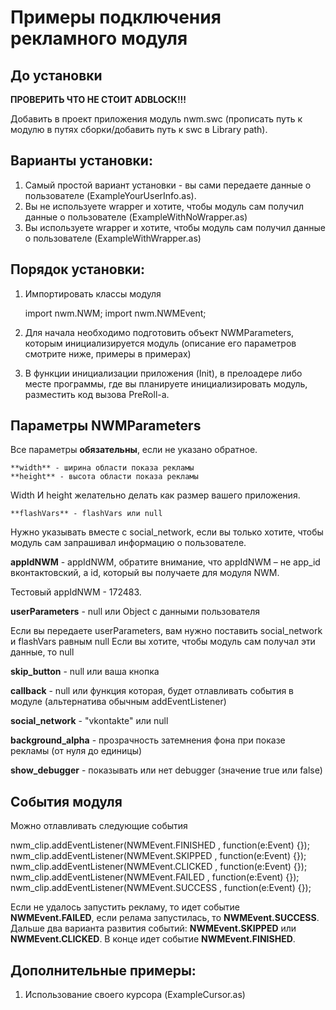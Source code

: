 # Примеры подключения рекламного модуля

## До установки

**ПРОВЕРИТЬ ЧТО НЕ СТОИТ ADBLOCK!!!**

Добавить в проект приложения модуль nwm.swc (прописать путь к модулю в путях сборки/добавить путь к swc в Library path).

## Варианты установки:

1. Самый простой вариант установки - вы сами передаете данные о пользователе (ExampleYourUserInfo.as).
2. Вы не используете wrapper и хотите, чтобы модуль сам получил данные о пользователе (ExampleWithNoWrapper.as)
3. Вы используете wrapper и хотите, чтобы модуль сам получил данные о пользователе (ExampleWithWrapper.as) 

## Порядок установки:

1. Импортировать классы модуля
	
    import nwm.NWM;
    import nwm.NWMEvent;

2. Для начала необходимо подготовить объект NWMParameters, которым инициализируется модуль (описание его параметров смотрите ниже, примеры в примерах)

3. В функции инициализации приложения (Init), в прелоадере либо месте программы, где вы планируете инициализировать модуль, разместить код вызова PreRoll-a. 


## Параметры NWMParameters

Все параметры __обязательны__, если не указано обратное.

    **width** - ширина области показа рекламы
    **height** - высота области показа рекламы

Width И height желательно делать как размер вашего приложения.

    **flashVars** - flashVars или null

Нужно указывать вместе с social_network, если вы только хотите, чтобы модуль сам запрашивал информацию о пользователе.

**appIdNWM** - appIdNWM, обратите внимание, что appIdNWM – не app_id вконтактовский, а id, который вы получаете для модуля NWM.

Тестовый appIdNWM - 172483.

**userParameters** - null или Object с данными пользователя

Если вы передаете userParameters, вам нужно поставить social_network и flashVars равным null
Если вы хотите, чтобы модуль сам получал эти данные, то null

**skip_button** - null или ваша кнопка

**callback** - null или функция которая, будет отлавливать события в модуле (альтернатива обычным addEventListener)

**social_network** - "vkontakte" или null
 
**background_alpha** - прозрачность затемнения фона при показе рекламы (от нуля до единицы)

**show_debugger** - показывать или нет debugger (значение true или false)

## События модуля

Можно отлавливать следующие события

nwm_clip.addEventListener(NWMEvent.FINISHED , function(e:Event) {});
nwm_clip.addEventListener(NWMEvent.SKIPPED , function(e:Event) {});
nwm_clip.addEventListener(NWMEvent.CLICKED , function(e:Event) {});
nwm_clip.addEventListener(NWMEvent.FAILED , function(e:Event) {});
nwm_clip.addEventListener(NWMEvent.SUCCESS , function(e:Event) {});

Если не удалось запустить рекламу, то идет событие **NWMEvent.FAILED**, если релама запустилась, то **NWMEvent.SUCCESS**.
Дальше два варианта развития событий: **NWMEvent.SKIPPED** или **NWMEvent.CLICKED**. 
В конце идет событие **NWMEvent.FINISHED**.

## Дополнительные примеры:

1. Использование своего курсора (ExampleCursor.as)

